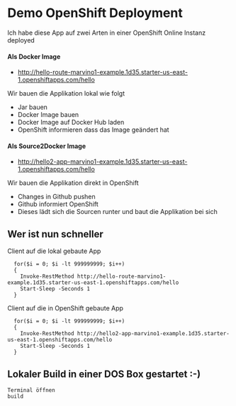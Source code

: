 # Demo OpenShift Deployment

Ich habe diese App auf zwei Arten in einer OpenShift Online Instanz deployed

#### Als Docker Image
* http://hello-route-marvino1-example.1d35.starter-us-east-1.openshiftapps.com/hello

Wir bauen die Applikation lokal wie folgt
* Jar bauen
* Docker Image bauen
* Docker Image auf Docker Hub laden
* OpenShift informieren dass das Image geändert hat


#### Als Source2Docker Image
* http://hello2-app-marvino1-example.1d35.starter-us-east-1.openshiftapps.com/hello

Wir bauen die Applikation direkt in OpenShift

* Changes in Github pushen
* Github informiert OpenShift
* Dieses lädt sich die Sourcen runter und baut die Applikation bei sich


## Wer ist nun schneller

Client auf die lokal gebaute App
```
  for($i = 0; $i -lt 999999999; $i++)
  {
    Invoke-RestMethod http://hello-route-marvino1-example.1d35.starter-us-east-1.openshiftapps.com/hello
    Start-Sleep -Seconds 1
  }
```

Client auf die in OpenShift gebaute App
```
  for($i = 0; $i -lt 999999999; $i++)
  {
    Invoke-RestMethod http://hello2-app-marvino1-example.1d35.starter-us-east-1.openshiftapps.com/hello
    Start-Sleep -Seconds 1
  }
```

## Lokaler Build in einer DOS Box gestartet :-)
```
Terminal öffnen 
build 
```



